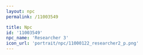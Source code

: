```yaml
---
layout: npc
permalink: /11003549

title: Npc
id: '11003549'
npc_name: 'Researcher 3'
icon_url: 'portrait/npc/11000122_researcher2_p.png'
---
```

